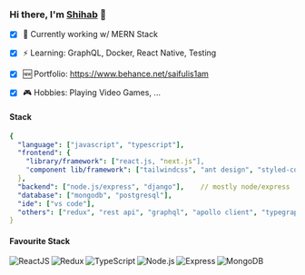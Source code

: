 ### Hi there, I'm [Shihab](https://saiful-islam.netlify.app) 👋

- [x] 🌱 Currently working w/ MERN Stack
- [x] ⚡ Learning: GraphQL, Docker, React Native, Testing
- [x] 🆕 Portfolio: https://www.behance.net/saifulis1am
- [x] 🎮 Hobbies: Playing Video Games, ...


#### Stack
```yaml
{
  "language": ["javascript", "typescript"],
  "frontend": {
    "library/framework": ["react.js, "next.js"],
    "component lib/framework": ["tailwindcss", "ant design", "styled-components", "chakra-ui", "bootstrap", "material ui"]
  },
  "backend": ["node.js/express", "django"],    // mostly node/express
  "database": ["mongodb", "postgresql"],
  "ide": ["vs code"],                     
  "others": ["redux", "rest api", "graphql", "apollo client", "typegraphql", "typeorm", "socket.io"]
}
```
#### Favourite Stack
<img align="left" alt="ReactJS" src="https://img.shields.io/badge/React-20232A?style=for-the-badge&logo=react&logoColor=61DAFB" />
<img align="left" alt="Redux" src="https://img.shields.io/badge/Redux-593D88?style=for-the-badge&logo=redux&logoColor=white" />
<img align="left" alt="TypeScript" src="https://img.shields.io/badge/TypeScript-3178c6?style=for-the-badge&logo=typescript&logoColor=white" />
<img align="left" alt="Node.js" src="https://img.shields.io/badge/Node.js-43853D?style=for-the-badge&logo=node.js&logoColor=white" />
<img align="left" alt="Express" src="https://img.shields.io/badge/Express.js-404D59?style=for-the-badge" />
<img align="left" alt="MongoDB" src="https://img.shields.io/badge/MongoDB-4EA94B?style=for-the-badge&logo=mongodb&logoColor=white" />
<br/>
